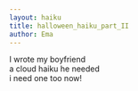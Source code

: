 ```yaml
---
layout: haiku
title: halloween_haiku_part_II
author: Ema
---
```


I wrote my boyfriend <br>
a cloud haiku he needed <br>
i need one too now! <br>
